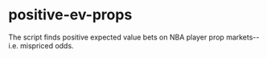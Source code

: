 # positive-ev-props
The script finds positive expected value bets on NBA player prop markets--i.e. mispriced odds. 
